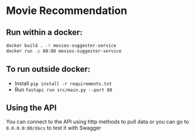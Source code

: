 # Movie Recommendation

## Run within a docker:

```bash
docker build . -t movies-suggester-service
docker run -p 80:80 movies-suggester-service
```

## To run outside docker:

* Install `pip install -r requirements.txt`
* Run `fastapi run src/main.py --port 80`

## Using the API

You can connect to the API using http methods to pull data or you can go to `0.0.0.0:80/docs` to test it with Swagger